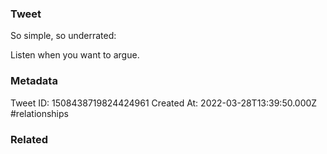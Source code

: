 ### Tweet
So simple, so underrated:

Listen when you want to argue.

### Metadata
Tweet ID: 1508438719824424961
Created At: 2022-03-28T13:39:50.000Z
#relationships 

### Related

